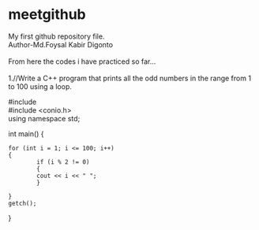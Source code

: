 # meetgithub
My first github repository file.
<br>
Author-Md.Foysal Kabir Digonto
<br>
<br>
From here the codes i have practiced so far...
<br>
<br>
1.//Write a C++ program that prints all the odd numbers in the range from 1 to 100 using a loop.
<br>

#include<iostream>
<br>
#include <conio.h>
<br>
using namespace std;

int main()
{

    for (int i = 1; i <= 100; i++)
    {
            if (i % 2 != 0)
            {
            cout << i << " ";
            }

    }
    getch();
}

